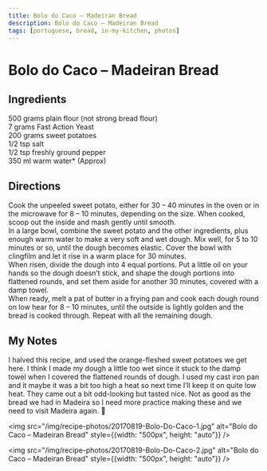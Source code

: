 ```yaml
---
title: Bolo do Caco – Madeiran Bread
description: Bolo do Caco – Madeiran Bread
tags: [portuguese, bread, in-my-kitchen, photos]
---
```


# Bolo do Caco – Madeiran Bread

## Ingredients
500 grams plain flour (not strong bread flour)  
7 grams Fast Action Yeast  
200 grams sweet potatoes  
1/2 tsp salt  
1/2 tsp freshly ground pepper  
350 ml warm water* (Approx)

## Directions
Cook the unpeeled sweet potato, either for 30 – 40 minutes in the oven or in the microwave for 8 – 10 minutes, depending on the size. When cooked, scoop out the inside and mash gently until smooth.  
In a large bowl, combine the sweet potato and the other ingredients, plus enough warm water to make a very soft and wet dough. Mix well, for 5 to 10 minutes or so, until the dough becomes elastic. Cover the bowl with clingfilm and let it rise in a warm place for 30 minutes.  
When risen, divide the dough into 4 equal portions. Put a little oil on your hands so the dough doesn’t stick, and shape the dough portions into flattened rounds, and set them aside for another 30 minutes, covered with a damp towel.  
When ready, melt a pat of butter in a frying pan and cook each dough round on low hear for 8 – 10 minutes, until the outside is lightly golden and the bread is cooked through. Repeat with all the remaining dough.

## My Notes
I halved this recipe, and used the orange-fleshed sweet potatoes we get here. I think I made my dough a little too wet since it stuck to the damp towel when I covered the flattened rounds of dough. I used my cast iron pan and it maybe it was a bit too high a heat so next time I’ll keep it on quite low heat. They came out a bit odd-looking but tasted nice. Not as good as the bread we had in Madeira so I need more practice making these and we need to visit Madeira again. 🙂

<img src="/img/recipe-photos/20170819-Bolo-Do-Caco-1.jpg" alt="Bolo do Caco – Madeiran Bread" style={{width: "500px", height: "auto"}} />

<img src="/img/recipe-photos/20170819-Bolo-Do-Caco-2.jpg" alt="Bolo do Caco – Madeiran Bread" style={{width: "500px", height: "auto"}} />